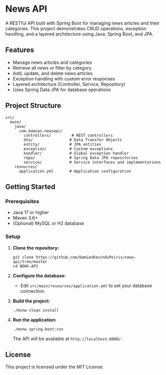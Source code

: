 # News API

A RESTful API built with Spring Boot for managing news articles and their categories. This project demonstrates CRUD operations, exception handling, and a layered architecture using Java, Spring Boot, and JPA.

## Features

- Manage news articles and categories
- Retrieve all news or filter by category
- Add, update, and delete news articles
- Exception handling with custom error responses
- Layered architecture (Controller, Service, Repository)
- Uses Spring Data JPA for database operations

## Project Structure

```
src/
  main/
    java/
      com.damian.newsapi/
        controllers/         # REST controllers
        dto/                # Data Transfer Objects
        entity/             # JPA entities
        exception/          # Custom exceptions
        handler/            # Global exception handler
        repo/               # Spring Data JPA repositories
        service/            # Service interfaces and implementations
    resources/
      application.yml       # Application configuration
```

## Getting Started

### Prerequisites

- Java 17 or higher
- Maven 3.6+
- (Optional) MySQL or H2 database

### Setup

1. **Clone the repository:**
   ```
   git clone https://github.com/DamianRavinduPeiris/news-api/tree/master
   cd NEWS-API
   ```

2. **Configure the database:**
   - Edit `src/main/resources/application.yml` to set your database connection.

3. **Build the project:**
   ```
   ./mvnw clean install
   ```

4. **Run the application:**
   ```
   ./mvnw spring-boot:run
   ```

   The API will be available at `http://localhost:8080/`.


## License

This project is licensed under the MIT License.

